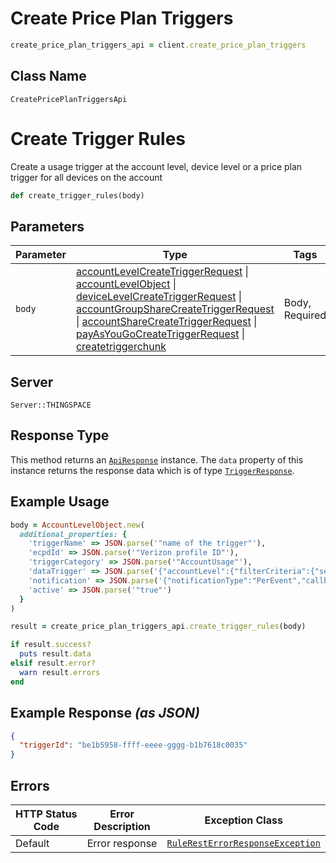 # Create Price Plan Triggers

```ruby
create_price_plan_triggers_api = client.create_price_plan_triggers
```

## Class Name

`CreatePricePlanTriggersApi`


# Create Trigger Rules

Create a usage trigger at the account level, device level or a price plan trigger for all devices on the account

```ruby
def create_trigger_rules(body)
```

## Parameters

| Parameter | Type | Tags | Description |
|  --- | --- | --- | --- |
| `body` | [accountLevelCreateTriggerRequest](../../doc/models/account-level-create-trigger-request.md) \| [accountLevelObject](../../doc/models/account-level-object.md) \| [deviceLevelCreateTriggerRequest](../../doc/models/device-level-create-trigger-request.md) \| [accountGroupShareCreateTriggerRequest](../../doc/models/account-group-share-create-trigger-request.md) \| [accountShareCreateTriggerRequest](../../doc/models/account-share-create-trigger-request.md) \| [payAsYouGoCreateTriggerRequest](../../doc/models/pay-as-you-go-create-trigger-request.md) \| [createtriggerchunk](../../doc/models/createtriggerchunk.md) | Body, Required | This is a container for any-of cases. |

## Server

`Server::THINGSPACE`

## Response Type

This method returns an [`ApiResponse`](../../doc/api-response.md) instance. The `data` property of this instance returns the response data which is of type [`TriggerResponse`](../../doc/models/trigger-response.md).

## Example Usage

```ruby
body = AccountLevelObject.new(
  additional_properties: {
    'triggerName' => JSON.parse('"name of the trigger"'),
    'ecpdId' => JSON.parse('"Verizon profile ID"'),
    'triggerCategory' => JSON.parse('"AccountUsage"'),
    'dataTrigger' => JSON.parse('{"accountLevel":{"filterCriteria":{"separateOrCombined":"Separate","accountNames":{"accountNameList":["0000123456-00001"]}},"condition":{"comparator":"gt","threshold":100,"thresholdUnit":"KB","cycleType":"Daily"},"action":{"suspend":true,"suspendDetails":{"suspendFromAccounts":["0000123456-00001"],"suspendDuration":"90","suspendOption":"withBilling","threshold":50,"thresholdUnit":"KB"}}}}'),
    'notification' => JSON.parse('{"notificationType":"PerEvent","callback":true,"emailNotification":false,"notificationGroupName":"NotificationGroupName","notificationFrequencyFactor":3,"notificationFrequencyInterval":"Daily","externalEmailRecipients":"ExternalEmailRecipients","smsNotification":true,"smsNumbers":[{"number":"10-digit mobile number","carrier":"mobile service provider"},{"number":"10-digit mobile number","carrier":"mobile service provider"}],"reminder":true,"severity":"Notice"}'),
    'active' => JSON.parse('"true"')
  }
)

result = create_price_plan_triggers_api.create_trigger_rules(body)

if result.success?
  puts result.data
elsif result.error?
  warn result.errors
end
```

## Example Response *(as JSON)*

```json
{
  "triggerId": "be1b5958-ffff-eeee-gggg-b1b7618c0035"
}
```

## Errors

| HTTP Status Code | Error Description | Exception Class |
|  --- | --- | --- |
| Default | Error response | [`RuleRestErrorResponseException`](../../doc/models/rule-rest-error-response-exception.md) |

